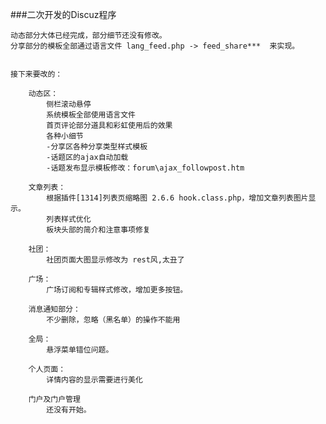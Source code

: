 ###二次开发的Discuz程序

	动态部分大体已经完成，部分细节还没有修改。
	分享部分的模板全部通过语言文件 lang_feed.php -> feed_share***  来实现。
	
	
	接下来要改的：

		动态区：
			侧栏滚动悬停
			系统模板全部使用语言文件
			首页评论部分道具和彩虹使用后的效果
			各种小细节
			-分享区各种分享类型样式模板
			-话题区的ajax自动加载
			-话题发布显示模板修改：forum\ajax_followpost.htm
			
		文章列表：
			根据插件[1314]列表页缩略图 2.6.6 hook.class.php，增加文章列表图片显示。
			列表样式优化
			板块头部的简介和注意事项修复
		
		社团：
			社团页面大图显示修改为 rest风,太丑了
		
		广场：
			广场订阅和专辑样式修改，增加更多按钮。
		
		消息通知部分：
			不少删除，忽略（黑名单）的操作不能用
		
		全局：
			悬浮菜单错位问题。
			
		个人页面：
			详情内容的显示需要进行美化
			
		门户及门户管理
			还没有开始。
